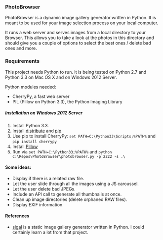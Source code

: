 ### PhotoBrowser

PhotoBrowser is a dynamic image gallery generator
written in Python. It is meant to be used for your
image selection process on your local computer.

It runs a web server and serves images from a
local directory to your Browser. This allows
you to take a look at the photos in this directory
and should give you a couple of options to
select the best ones / delete bad ones and more.

### Requirements

This project needs Python to run. It is being tested on Python 2.7 and Python 3.3 on Mac OS X and on Windows 2012 Server.

Python modules needed:

* CherryPy, a fast web server
* PIL (Pillow on Python 3.3), the Python Imaging Library

##### Installation on Windows 2012 Server

1. Install Python 3.3.
2. Install [distribute](http://www.lfd.uci.edu/~gohlke/pythonlibs/#distribute) and [pip](http://www.lfd.uci.edu/~gohlke/pythonlibs/#pip)
3. Use pip to install CherryPy: `set PATH=C:\Python33\Scripts;%PATH%` and `pip install cherrypy`
4. Install [Pillow](http://www.lfd.uci.edu/~gohlke/pythonlibs/#pil)
5. Run via `set PATH=C:\Python33;%PATH%` and `python C:\Repos\PhotoBrowser\photobrowser.py -p 2222 -s .\`

#### Some ideas:

* Display if there is a related raw file.
* Let the user slide through all the images using a JS caroussel.
* Let the user delete bad JPEGs.
* Include an API call to generate all thumbnails at once.
* Clean up image directories (delete orphaned RAW files).
* Display EXIF information.

#### References

* [sigal](http://sigal.saimon.org) is a static image gallery generator written in Python. I could certainly learn a lot from that project.

